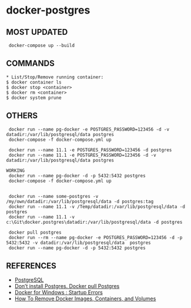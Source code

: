 # docker-postgres

## MOST UPDATED

````text
 docker-compose up --build
````

## COMMANDS

````text
* List/Stop/Remove running container:
$ docker container ls
$ docker stop <container>
$ docker rm <container>
$ docker system prune
````

## OTHERS

````
 docker run --name pg-docker -e POSTGRES_PASSWORD=123456 -d -v datadir:/var/lib/postgresql/data postgres
 docker-compose -f docker-compose.yml up

 docker run --name 11.1 -e POSTGRES_PASSWORD=123456 -d postgres
 docker run --name 11.1 -e POSTGRES_PASSWORD=123456 -d -v datadir:/var/lib/postgresql/data postgres

WORKING
 docker run --name pg-docker -d -p 5432:5432 postgres
 docker-compose -f docker-compose.yml up


 docker run --name some-postgres -v /my/own/datadir:/var/lib/postgresql/data -d postgres:tag
 docker run --name 11.1 -v /Temp/datadir:/var/lib/postgresql/data -d postgres
 docker run --name 11.1 -v c:\Git\docker.postgres\datadir:/var/lib/postgresql/data -d postgres

 docker pull postgres
 docker run --rm --name pg-docker -e POSTGRES_PASSWORD=123456 -d -p 5432:5432 -v datadir:/var/lib/postgresql/data  postgres
 docker run --name pg-docker -d -p 5432:5432 postgres
````

## REFERENCES

* [PostgreSQL](https://hub.docker.com/_/postgres)
* [Don’t install Postgres. Docker pull Postgres](https://hackernoon.com/dont-install-postgres-docker-pull-postgres-bee20e200198)
* [Docker for Windows : Startup Errors](https://rominirani.com/docker-for-windows-startup-errors-fb5903431eda)
* [How To Remove Docker Images, Containers, and Volumes](https://www.digitalocean.com/community/tutorials/how-to-remove-docker-images-containers-and-volumes)
